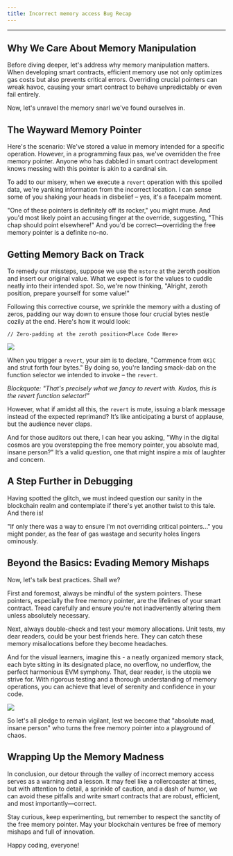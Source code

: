 ```yaml
---
title: Incorrect memory access Bug Recap
---
```


---

## Why We Care About Memory Manipulation

Before diving deeper, let's address why memory manipulation matters. When developing smart contracts, efficient memory use not only optimizes gas costs but also prevents critical errors. Overriding crucial pointers can wreak havoc, causing your smart contract to behave unpredictably or even fail entirely.

Now, let's unravel the memory snarl we've found ourselves in.

## The Wayward Memory Pointer

Here's the scenario: We've stored a value in memory intended for a specific operation. However, in a programming faux pas, we've overridden the free memory pointer. Anyone who has dabbled in smart contract development knows messing with this pointer is akin to a cardinal sin.

To add to our misery, when we execute a `revert` operation with this spoiled data, we're yanking information from the incorrect location. I can sense some of you shaking your heads in disbelief – yes, it's a facepalm moment.

"One of these pointers is definitely off its rocker," you might muse. And you'd most likely point an accusing finger at the override, suggesting, "This chap should point elsewhere!" And you'd be correct—overriding the free memory pointer is a definite no-no.

## Getting Memory Back on Track

To remedy our missteps, suppose we use the `mstore` at the zeroth position and insert our original value. What we expect is for the values to cuddle neatly into their intended spot. So, we're now thinking, "Alright, zeroth position, prepare yourself for some value!"

Following this corrective course, we sprinkle the memory with a dusting of zeros, padding our way down to ensure those four crucial bytes nestle cozily at the end. Here's how it would look:

```solidity
// Zero-padding at the zeroth position<Place Code Here>
```

![](https://cdn.videotap.com/618/screenshots/swuSsJCDri1WthjeKmRI-37.03.png)

When you trigger a `revert`, your aim is to declare, "Commence from `0X1C` and strut forth four bytes." By doing so, you're landing smack-dab on the function selector we intended to invoke – the `revert`.

_Blockquote: "That's precisely what we fancy to revert with. Kudos, this is the revert function selector!"_

However, what if amidst all this, the `revert` is mute, issuing a blank message instead of the expected reprimand? It’s like anticipating a burst of applause, but the audience never claps.

And for those auditors out there, I can hear you asking, "Why in the digital cosmos are you overstepping the free memory pointer, you absolute mad, insane person?" It’s a valid question, one that might inspire a mix of laughter and concern.

## A Step Further in Debugging

Having spotted the glitch, we must indeed question our sanity in the blockchain realm and contemplate if there's yet another twist to this tale. And there is!

"If only there was a way to ensure I'm not overriding critical pointers..." you might ponder, as the fear of gas wastage and security holes lingers ominously.

## Beyond the Basics: Evading Memory Mishaps

Now, let's talk best practices. Shall we?

First and foremost, always be mindful of the system pointers. These pointers, especially the free memory pointer, are the lifelines of your smart contract. Tread carefully and ensure you're not inadvertently altering them unless absolutely necessary.

Next, always double-check and test your memory allocations. Unit tests, my dear readers, could be your best friends here. They can catch these memory misallocations before they become headaches.

And for the visual learners, imagine this - a neatly organized memory stack, each byte sitting in its designated place, no overflow, no underflow, the perfect harmonious EVM symphony. That, dear reader, is the utopia we strive for. With rigorous testing and a thorough understanding of memory operations, you can achieve that level of serenity and confidence in your code.

![](https://cdn.videotap.com/618/screenshots/itdQwkAK48okWUMl1Ac9-67.11.png)

So let's all pledge to remain vigilant, lest we become that "absolute mad, insane person" who turns the free memory pointer into a playground of chaos.

## Wrapping Up the Memory Madness

In conclusion, our detour through the valley of incorrect memory access serves as a warning and a lesson. It may feel like a rollercoaster at times, but with attention to detail, a sprinkle of caution, and a dash of humor, we can avoid these pitfalls and write smart contracts that are robust, efficient, and most importantly—correct.

Stay curious, keep experimenting, but remember to respect the sanctity of the free memory pointer. May your blockchain ventures be free of memory mishaps and full of innovation.

Happy coding, everyone!
